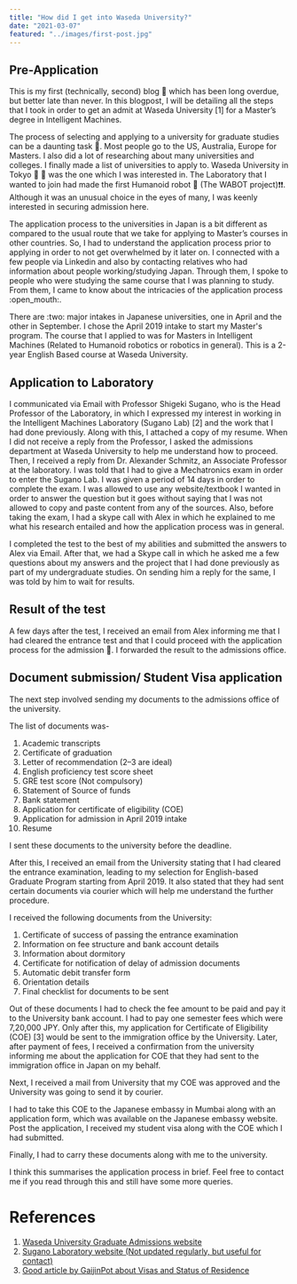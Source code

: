 ```yaml
---
title: "How did I get into Waseda University?"
date: "2021-03-07"
featured: "../images/first-post.jpg"
---
```

<h2>Pre-Application</h2>

This is my first (technically, second) blog 🎉 which has been long overdue, but better late than never. In this blogpost, I will be detailing all the steps that I took in order to get an admit at Waseda University [1] for a Master’s degree in Intelligent Machines.

<p>
The process of selecting and applying to a university for graduate studies can be a daunting task 🙏. Most people go to the US, Australia, Europe for Masters. I also did a lot of researching about many universities and colleges. I finally made a list of universities to apply to. Waseda University in Tokyo 🗼 🗾 was the one which I was interested in. The Laboratory that I wanted to join had made the first Humanoid robot 🤖 (The WABOT project)❗❗. Although it was an unusual choice in the eyes of many, I was keenly interested in securing admission here.
</p>

<p>
The application process to the universities in Japan is a bit different as compared to the usual route that we take for applying to Master’s courses in other countries. So, I had to understand the application process prior to applying in order to not get overwhelmed by it later on. I connected with a few people via Linkedin and also by contacting relatives who had information about people working/studying Japan. Through them, I spoke to people who were studying the same course that I was planning to study. From them, I came to know about the intricacies of the application process :open_mouth:.
</p>

<p>
There are :two: major intakes in Japanese universities, one in April and the other in September. I chose the April 2019 intake to start my Master's program. The course that I applied to was for Masters in Intelligent Machines (Related to Humanoid robotics or robotics in general). This is a 2-year English Based course at Waseda University.
</p>
<h2>Application to Laboratory</h2>

<p>
I communicated via Email with Professor Shigeki Sugano, who is the Head Professor of the Laboratory, in which I expressed my interest in working in the Intelligent Machines Laboratory (Sugano Lab) [2] and the work that I had done previously. Along with this, I attached a copy of my resume. When I did not receive a reply from the Professor, I asked the admissions department at Waseda University to help me understand how to proceed. Then, I received a reply from Dr. Alexander Schmitz, an Associate Professor at the laboratory. I was told that I had to give a Mechatronics exam in order to enter the Sugano Lab. I was given a period of 14 days in order to complete the exam. I was allowed to use any website/textbook I wanted in order to answer the question but it goes without saying that I was not allowed to copy and paste content from any of the sources. Also, before taking the exam, I had a skype call with Alex in which he explained to me what his research entailed and how the application process was in general.
</p>

<p>
I completed the test to the best of my abilities and submitted the answers to Alex via Email. After that, we had a Skype call in which he asked me a few questions about my answers and the project that I had done previously as part of my undergraduate studies. On sending him a reply for the same, I was told by him to wait for results.
</p>

<h2>Result of the test</h2>

<p>
A few days after the test, I received an email from Alex informing me that I had cleared the entrance test and that I could proceed with the application process for the admission 🙌. I forwarded the result to the admissions office.
</p>

<h2>Document submission/ Student Visa application </h2>

<p>
The next step involved sending my documents to the admissions office of the university.
</p>

The list of documents was-
1. Academic transcripts
2. Certificate of graduation
3. Letter of recommendation (2–3 are ideal)
4. English proficiency test score sheet
5. GRE test score (Not compulsory)
6. Statement of Source of funds
7. Bank statement
8. Application for certificate of eligibility (COE)
9. Application for admission in April 2019 intake
10. Resume

<p>
I sent these documents to the university before the deadline.
</p>

<p>
After this, I received an email from the University stating that I had cleared the entrance examination, leading to my selection for English-based Graduate Program starting from April 2019. It also stated that they had sent certain documents via courier which will help me understand the further procedure.
</p>

I received the following documents from the University:  

1. Certificate of success of passing the entrance examination
2. Information on fee structure and bank account details
3. Information about dormitory
4. Certificate for notification of delay of admission documents
5. Automatic debit transfer form
6. Orientation details
7. Final checklist for documents to be sent

<p>
Out of these documents I had to check the fee amount to be paid and pay it to the University bank account. I had to pay one semester fees which were 7,20,000 JPY. Only after this, my application for Certificate of Eligibility (COE) [3] would be sent to the immigration office by the University.
Later, after payment of fees, I received a confirmation from the university informing me about the application for COE that they had sent to the immigration office in Japan on my behalf.
</p>

<p>
Next, I received a mail from University that my COE was approved and the University was going to send it by courier.
</p>

<p>
I had to take this COE to the Japanese embassy in Mumbai along with an application form, which was available on the Japanese embassy website. Post the application, I received my student visa along with the COE which I had submitted.
</p>
<p>
Finally, I had to carry these documents along with me to the university.
</p>

I think this summarises the application process in brief. Feel free to contact me if you read through this and still have some more queries.

<h1>References</h1>

1. <a href="https://www.waseda.jp/fsci/en/admissions_gs/" target="_blank">Waseda University Graduate Admissions website</a>
2. <a href="http://www.sugano.mech.waseda.ac.jp/" target="_blank">Sugano Laboratory website (Not updated regularly, but useful for contact)</a>
3. <a href="https://blog.gaijinpot.com/japan101/visas-and-status-of-residence/" target="_blank">Good article by GaijinPot about Visas and Status of Residence</a>